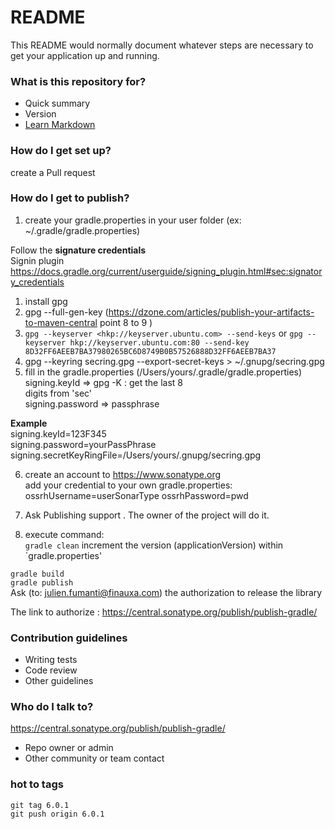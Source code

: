 # README #

This README would normally document whatever steps are necessary to get your application up and running.

### What is this repository for? ###

* Quick summary
* Version
* [Learn Markdown](https://bitbucket.org/tutorials/markdowndemo)

### How do I get set up? ###

create a Pull request

### How do I get to publish? ###

1. create your gradle.properties in your user folder (ex: ~/.gradle/gradle.properties)

Follow the **signature credentials**  
Signin plugin
<https://docs.gradle.org/current/userguide/signing_plugin.html#sec:signatory_credentials>

1. install gpg
2. gpg --full-gen-key (https://dzone.com/articles/publish-your-artifacts-to-maven-central point 8 to 9 )
3. `gpg --keyserver <hkp://keyserver.ubuntu.com> --send-keys`
   or `gpg --keyserver hkp://keyserver.ubuntu.com:80 --send-key 8D32FF6AEEB7BA37980265BC6D8749B0B57526888D32FF6AEEB7BA37`
4. gpg --keyring secring.gpg --export-secret-keys > ~/.gnupg/secring.gpg
5. fill in the gradle.properties (/Users/yours/.gradle/gradle.properties) signing.keyId => gpg -K : get the last 8  
   digits from 'sec'   
   signing.password => passphrase

**Example**  
signing.keyId=123F345  
signing.password=yourPassPhrase  
signing.secretKeyRingFile=/Users/yours/.gnupg/secring.gpg

6. create an account to https://www.sonatype.org  
   add your credential to your own gradle.properties:
   ossrhUsername=userSonarType ossrhPassword=pwd
7. Ask Publishing support . The owner of the project will do it.

8. execute command:  
   `
   gradle clean
   `
   increment the version (applicationVersion) within `gradle.properties'

`
gradle build  
`  
`
gradle publish
`  
Ask (to: julien.fumanti@finauxa.com) the authorization to release the library

The link to authorize :
<https://central.sonatype.org/publish/publish-gradle/>

### Contribution guidelines ###

* Writing tests
* Code review
* Other guidelines

### Who do I talk to? ###
<https://central.sonatype.org/publish/publish-gradle/>

* Repo owner or admin
* Other community or team contact

### hot to tags
```
git tag 6.0.1  
git push origin 6.0.1

```

